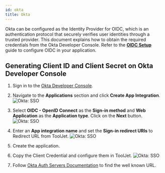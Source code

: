 ```yaml
---
id: okta
title: Okta
---
```


Okta can be configured as the Identity Provider for OIDC, which is an authentication protocol that securely verifies user identities through a trusted provider. This document explains how to obtain the required credentials from the Okta Developer Console. Refer to the **[OIDC Setup](#)** guide to configure OIDC in your application.

## Generating Client ID and Client Secret on Okta Developer Console

1. Sign in to the [Okta Developer Console](https://developer.okta.com/).

2. Navigate to the **Applications** section and click **Create App Integration**.
    <img className="screenshot-full" src="/img/user-management/sso/oidc/okta/create-app.png" alt="Okta: SSO"/>

3. Select **OIDC - OpenID Connect** as the **Sign-in method** and **Web Application** as the **Application type**. Click on the **Next** button.
    <img className="screenshot-full" src="/img/user-management/sso/oidc/okta/app-type.png" alt="Okta: SSO" />

4. Enter an **App integration name** and set the **Sign-in redirect URIs** to Redirect URL from ToolJet.
    <img className="screenshot-full" src="/img/user-management/sso/oidc/okta/redirect.png" alt="Okta: SSO" />

5. Create the application. 

6. Copy the Client Credential and configure them in ToolJet.
    <img className="screenshot-full" src="/img/user-management/sso/oidc/okta/client-cred.png" alt="Okta: SSO" />

7. Follow [Okta Auth Servers Documentation](https://developer.okta.com/docs/concepts/auth-servers/#org-authorization-server) to find the well known URL.